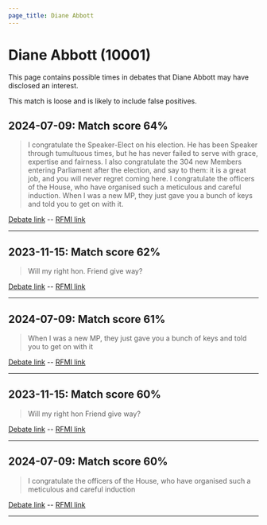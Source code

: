 ```yaml
---
page_title: Diane Abbott
---
```


# Diane Abbott  (10001)

This page contains possible times in debates that Diane Abbott may have disclosed an interest.

This match is loose and is likely to include false positives. 



## 2024-07-09: Match score 64%

>I congratulate the Speaker-Elect on his election. He has been Speaker through tumultuous times, but he has never failed to serve with grace, expertise and fairness. I also congratulate the 304 new Members entering Parliament after the election, and say to them: it is a great job, and you will never regret coming here. I congratulate the officers of the House, who have organised such a meticulous and careful induction. When I was a new MP, they just gave you a bunch of keys and told you to get on with it.

[Debate link](https://www.theyworkforyou.com/debates/?id=2024-07-09a.8.1)  --  [RFMI link](https://www.theyworkforyou.com/mp/10001/register)


---



## 2023-11-15: Match score 62%

>Will my right hon. Friend give way?

[Debate link](https://www.theyworkforyou.com/debates/?id=2023-11-15b.751.4)  --  [RFMI link](https://www.theyworkforyou.com/mp/10001/register)


---



## 2024-07-09: Match score 61%

>When I was a new MP, they just gave you a bunch of keys and told you to get on with it

[Debate link](https://www.theyworkforyou.com/debates/?id=2024-07-09a.8.1)  --  [RFMI link](https://www.theyworkforyou.com/mp/10001/register)


---



## 2023-11-15: Match score 60%

>Will my right hon Friend give way?

[Debate link](https://www.theyworkforyou.com/debates/?id=2023-11-15b.751.4)  --  [RFMI link](https://www.theyworkforyou.com/mp/10001/register)


---



## 2024-07-09: Match score 60%

>I congratulate the officers of the House, who have organised such a meticulous and careful induction

[Debate link](https://www.theyworkforyou.com/debates/?id=2024-07-09a.8.1)  --  [RFMI link](https://www.theyworkforyou.com/mp/10001/register)


---

